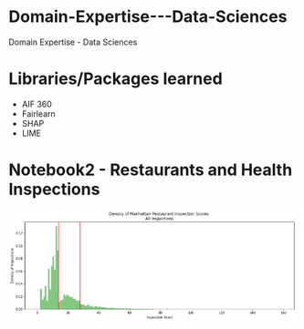 # Domain-Expertise---Data-Sciences
Domain Expertise - Data Sciences

# Libraries/Packages learned
- AIF 360
- Fairlearn
- SHAP
- LIME

# Notebook2 - Restaurants and Health Inspections
![](https://github.com/ashwinpn/Domain-Expertise---Data-Sciences/blob/main/assets/Manhattan_before.png)
